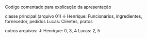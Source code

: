 Codigo comentado para explicação da apresentação

classe principal (arquivo 01) ↓
Henrique: Funcionarios, ingredientes, fornecedor, pedidos
Lucas: Clientes, pratos

outros arquivos: ↓
Henrique: 0, 3, 4
Lucas: 2, 5
